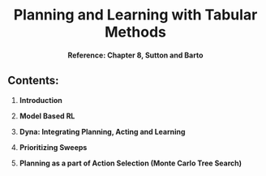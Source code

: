 # <center>Planning and Learning with Tabular Methods</center>

#### <center> Reference: Chapter 8, Sutton and Barto</center>

## Contents:

1) **Introduction**
	
2) **Model Based RL**

3) **Dyna: Integrating Planning, Acting and Learning**

4) **Prioritizing Sweeps**

5) **Planning as a part of Action Selection (Monte Carlo Tree Search)**
